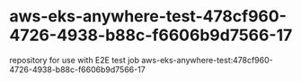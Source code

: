 # aws-eks-anywhere-test-478cf960-4726-4938-b88c-f6606b9d7566-17
repository for use with E2E test job aws-eks-anywhere-test:478cf960-4726-4938-b88c-f6606b9d7566-17
